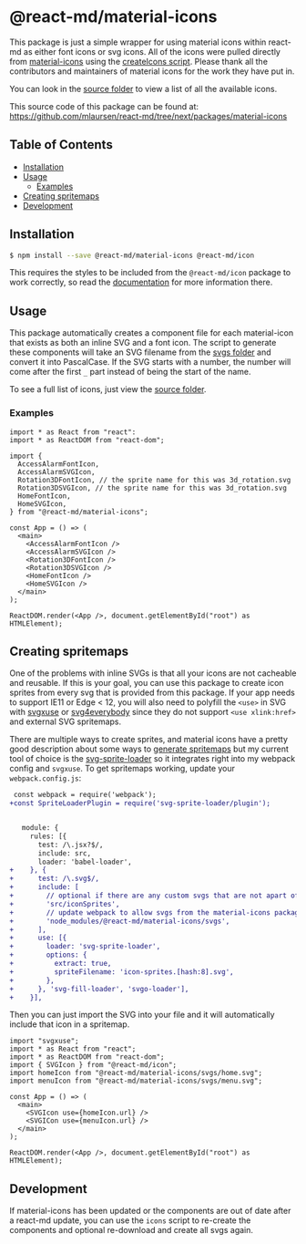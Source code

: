 # @react-md/material-icons
This package is just a simple wrapper for using material icons within react-md as either font icons or svg icons. All of the icons
were pulled directly from [material-icons](https://github.com/google/material-design-icons) using the [createIcons script](https://github.com/mlaursen/react-md/tree/next/packages/material-icons/createIcons.js).
Please thank all the contributors and maintainers of material icons for the work they have put in.

You can look in the [source folder](https://github.com/mlaursen/react-md/tree/next/packages/material-icons/src) to view a list of all the available icons.

This source code of this package can be found at: https://github.com/mlaursen/react-md/tree/next/packages/material-icons

<!-- TOC_START -->
## Table of Contents
- [Installation](#installation)
- [Usage](#usage)
  * [Examples](#examples)
- [Creating spritemaps](#creating-spritemaps)
- [Development](#development)
<!-- TOC_END -->

## Installation
```sh
$ npm install --save @react-md/material-icons @react-md/icon
```

This requires the styles to be included from the `@react-md/icon` package to work correctly, so read the [documentation](https://github.com/mlaursen/react-md/tree/next/packages/icon/README.md#installation)
for more information there.

## Usage
This package automatically creates a component file for each material-icon that exists as both an inline SVG and a font icon. The script
to generate these components will take an SVG filename from the [svgs folder](https://github.com/mlaursen/react-md/tree/next/packages/material-icons/svgs/)
and convert it into PascalCase. If the SVG starts with a number, the number will come after the first `_` part instead of being the start of the name.

To see a full list of icons, just view the [source folder](https://github.com/mlaursen/react-md/tree/next/packages/material-icons/src).

### Examples
```tsx
import * as React from "react":
import * as ReactDOM from "react-dom";

import {
  AccessAlarmFontIcon,
  AccessAlarmSVGIcon,
  Rotation3DFontIcon, // the sprite name for this was 3d_rotation.svg
  Rotation3DSVGIcon, // the sprite name for this was 3d_rotation.svg
  HomeFontIcon,
  HomeSVGIcon,
} from "@react-md/material-icons";

const App = () => (
  <main>
    <AccessAlarmFontIcon />
    <AccessAlarmSVGIcon />
    <Rotation3DFontIcon />
    <Rotation3DSVGIcon />
    <HomeFontIcon />
    <HomeSVGIcon />
  </main>
);

ReactDOM.render(<App />, document.getElementById("root") as HTMLElement);
```

## Creating spritemaps
One of the problems with inline SVGs is that all your icons are not cacheable and reusable. If this is your goal, you can use this package to create icon sprites
from every svg that is provided from this package. If your app needs to support IE11 or Edge < 12, you will also need to polyfill the `<use>` in SVG with
[svgxuse](https://github.com/Keyamoon/svgxuse) or [svg4everybody](https://github.com/jonathantneal/svg4everybody) since they do not support `<use xlink:href>` and
external SVG spritemaps.

There are multiple ways to create sprites, and material icons have a pretty good description about some ways to [generate spritemaps](https://github.com/google/material-design-icons/tree/master/sprites#creating-your-own-sprites) but my current
tool of choice is the [svg-sprite-loader](https://github.com/kisenka/svg-sprite-loader) so it integrates right into my webpack config and `svgxuse`. To get spritemaps
working, update your `webpack.config.js`:

```diff
 const webpack = require('webpack');
+const SpriteLoaderPlugin = require('svg-sprite-loader/plugin');


   module: {
     rules: [{
       test: /\.jsx?$/,
       include: src,
       loader: 'babel-loader',
+    }, {
+      test: /\.svg$/,
+      include: [
+        // optional if there are any custom svgs that are not apart of material-icons that should be used
+        'src/iconSprites',
+        // update webpack to allow svgs from the material-icons package (required)
+        'node_modules/@react-md/material-icons/svgs',
+      ],
+      use: [{
+        loader: 'svg-sprite-loader',
+        options: {
+          extract: true,
+          spriteFilename: 'icon-sprites.[hash:8].svg',
+        },
+      }, 'svg-fill-loader', 'svgo-loader'],
+    }],
```

Then you can just import the SVG into your file and it will automatically include that icon in a spritemap.

```tsx
import "svgxuse";
import * as React from "react";
import * as ReactDOM from "react-dom";
import { SVGIcon } from "@react-md/icon";
import homeIcon from "@react-md/material-icons/svgs/home.svg";
import menuIcon from "@react-md/material-icons/svgs/menu.svg";

const App = () => (
  <main>
    <SVGIcon use={homeIcon.url} />
    <SVGICon use={menuIcon.url} />
  </main>
);

ReactDOM.render(<App />, document.getElementById("root") as HTMLElement);
```

## Development
If material-icons has been updated or the components are out of date after a react-md update, you can use the `icons` script to
re-create the components and optional re-download and create all svgs again.
